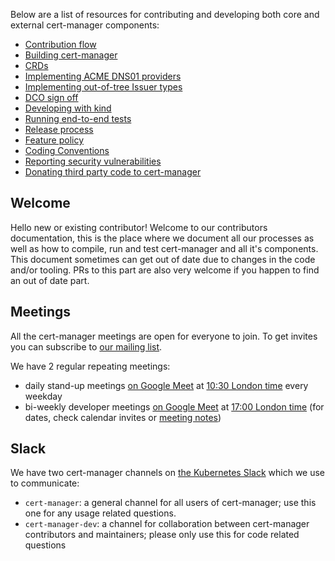 Below are a list of resources for contributing and developing both core and
external cert-manager components:

- [Contribution flow](./contributing-flow/)
- [Building cert-manager](./building/)
- [CRDs](./crds/)
- [Implementing ACME DNS01 providers](./dns-providers/)
- [Implementing out-of-tree Issuer types](./external-issuers/)
- [DCO sign off](./sign-off/)
- [Developing with kind](./kind/)
- [Running end-to-end tests](./e2e/)
- [Release process](./release-process/)
- [Feature policy](./policy/)
- [Coding Conventions](./coding-conventions/)
- [Reporting security vulnerabilities](./security/)
- [Donating third party code to cert-manager](./third-party-code-donation/)

## Welcome

Hello new or existing contributor! Welcome to our contributors documentation,
this is the place where we document all our processes as well as how to compile,
run and test cert-manager and all it's components. This document sometimes can
get out of date due to changes in the code and/or tooling. PRs to this part are
also very welcome if you happen to find an out of date part.

## Meetings

All the cert-manager meetings are open for everyone to join. To get invites you
can subscribe to
[our mailing list](https://groups.google.com/forum/#!forum/cert-manager-dev).

We have 2 regular repeating meetings:

- daily stand-up meetings [on Google Meet](https://meet.google.com/eum-fyvt-xpa)
  at
  [10:30 London time](http://www.thetimezoneconverter.com/?t=10:30&tz=Europe/London)
  every weekday
- bi-weekly developer meetings
  [on Google Meet](https://meet.google.com/abp-bwhk-wxc) at
  [17:00 London time](http://www.thetimezoneconverter.com/?t=17:00&tz=Europe/London)
  (for dates, check calendar invites or
  [meeting notes](https://docs.google.com/document/d/1Tc5t6ylY9dhXAan1OjOoldeaoys1Yh4Ir710ATfBa5U))

## Slack

We have two cert-manager channels on
[the Kubernetes Slack](https://slack.k8s.io) which we use to communicate:

- `cert-manager`: a general channel for all users of cert-manager; use this one
  for any usage related questions.
- `cert-manager-dev`: a channel for collaboration between cert-manager
  contributors and maintainers; please only use this for code related questions
